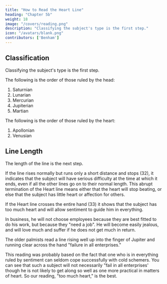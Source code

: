 ```yaml
---
title: "How to Read the Heart Line"
heading: "Chapter 5b"
weight: 18
image: "/covers/reading.png"
description: "Classifying the subject's type is the first step."
icon: "/avatars/blank.png"
contributors: ['Benham']
---
```



## Classification

Classifying the subject's type is the first step. 

<!-- In the above examinations you will be much assisted by having first classified your subject into his proper type. --> 


The following is the order of those ruled by the head:
1. Saturnian
2. Lunarian
3.  Mercurian
4. Jupiterian
5. Martian

The following is the order of those ruled by the heart:
1. Apollonian
2. Venusian

<!--  incline to have heart lead them. With the above markings base the strength of your statements of the indications upon the type as well as the indications of the line itself, and you will arrive at absolute accuracy. --> 


## Line Length

The length of the line is the next step. 

<!--  should next be noted, for it will tell of much or little heart.  -->

If the line rises normally but runs only a short distance and stops (32), it indicates that the subject will have serious difficulty at the time at which it ends, even if all the other lines go on to their normal length. This abrupt termination of the Heart line means either that the heart will stop beating, or else that the subject has little heart or affection for others. 

<!-- You can judge which by the directions given later in this chapter. It is, in either case, a poor sign.  -->

If the Heart line crosses the entire hand (33) it shows that the subject has too much heart and will allow sentiment to guide him in everything. 

<!-- The Line Of Heart Part 2 189 No. 32. The Line Of Heart Part 2 190 No. 33. The Line Of Heart.  -->

In business, he will not choose employees because they are best fitted to do his work, but because they "need a job". <!-- and in all the walks of life he will be guided by sentiment. --> He will become easily jealous, and will love much and suffer if he does not get much in return. 

The older palmists read a line rising well up into the finger of Jupiter and running clear across the hand "failure in all enterprises." 

This reading was probably based on the fact that one who is in everything ruled by sentiment can seldom cope successfully with cold schemers. You can see that such a subject will not necessarily "fail in all enterprises' though he is not likely to get along so well as one more practical in matters of heart. So our reading, "too much heart," is the best. 


